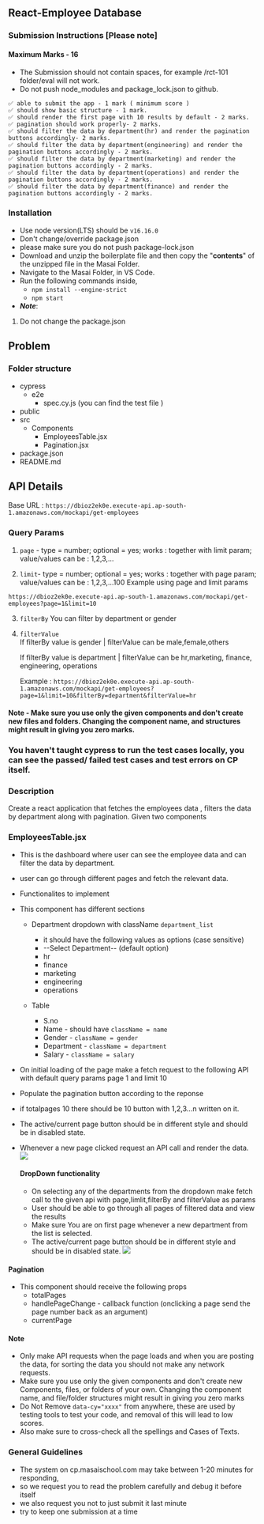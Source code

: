 ## React-Employee Database

### Submission Instructions [Please note]

#### Maximum Marks - 16

- The Submission should not contain spaces, for example /rct-101 folder/eval will not work.
- Do not push node_modules and package_lock.json to github.

```
✅ able to submit the app - 1 mark ( minimum score )
✅ should show basic structure - 1 mark.
✅ should render the first page with 10 results by default - 2 marks.
✅ pagination should work properly- 2 marks.
✅ should filter the data by department(hr) and render the pagination buttons accordingly- 2 marks.
✅ should filter the data by department(engineering) and render the pagination buttons accordingly - 2 marks.
✅ should filter the data by department(marketing) and render the pagination buttons accordingly - 2 marks.
✅ should filter the data by department(operations) and render the pagination buttons accordingly - 2 marks.
✅ should filter the data by department(finance) and render the pagination buttons accordingly - 2 marks.

```

### Installation

- Use node version(LTS) should be `v16.16.0`
- Don't change/override package.json
- please make sure you do not push package-lock.json
- Download and unzip the boilerplate file and then copy the "**contents**" of the unzipped file in the Masai Folder.
- Navigate to the Masai Folder, in VS Code.
- Run the following commands inside,
  - `npm install --engine-strict`
  - `npm start`
- **_Note_**:

1. Do not change the package.json

## Problem

### Folder structure

- cypress
  - e2e
    - spec.cy.js (you can find the test file )
- public
- src
  - Components
    - EmployeesTable.jsx
    - Pagination.jsx
- package.json
- README.md

## API Details

Base URL : `https://dbioz2ek0e.execute-api.ap-south-1.amazonaws.com/mockapi/get-employees`

### Query Params

1. `page` -
   type = number; optional = yes; works : together with limit param; value/values can be : 1,2,3,...

2. `limit`-
   type = number; optional = yes; works : together with page param; value/values can be : 1,2,3,...100
   Example using page and limit params

`https://dbioz2ek0e.execute-api.ap-south-1.amazonaws.com/mockapi/get-employees?page=1&limit=10`

3. `filterBy` You can filter by department or gender

4. `filterValue`  
   If filterBy value is gender | filterValue can be male,female,others

   If filterBy value is department | filterValue can be hr,marketing, finance, engineering, operations

   Example :
   `https://dbioz2ek0e.execute-api.ap-south-1.amazonaws.com/mockapi/get-employees?page=1&limit=10&filterBy=department&filterValue=hr`

#### Note - Make sure you use only the given components and don't create new files and folders. Changing the component name, and structures might result in giving you zero marks.

### You haven't taught cypress to run the test cases locally, you can see the passed/ failed test cases and test errors on CP itself.

### Description

Create a react application that fetches the employees data , filters the data by department along with pagination.
Given two components

### EmployeesTable.jsx

- This is the dashboard where user can see the employee data and can filter the data by department.
- user can go through different pages and fetch the relevant data.
- Functionalites to implement
- This component has different sections

  - Department dropdown with className `department_list`
    - it should have the following values as options (case sensitive)
    - --Select Department-- (default option)
    - hr
    - finance
    - marketing
    - engineering
    - operations

  - Table
    - S.no
    - Name - should have `className = name`
    - Gender - `className = gender`
    - Department - `className = department`
    - Salary - `className = salary`
- On initial loading of the page make a fetch request to the following API with default query params page 1 and limit 10
- Populate the pagination button according to the reponse
- if totalpages 10 there should be 10 button with 1,2,3...n written on it.
- The active/current page button should be in different style and should be in disabled state.
- Whenever a new page clicked request an API call and render the data.
  ![](https://i.imgur.com/6Q8AnTs.png)

  #### DropDown functionality

  - On selecting any of the departments from the dropdown make fetch call to the given api with page,limlit,filterBy and filterValue as params
  - User should be able to go through all pages of filtered data and view the results
  - Make sure You are on first page whenever a new department from the list is selected.
  - The active/current page button should be in different style and should be in disabled state.
    ![](https://i.imgur.com/JnlCBo4.jpg)

#### Pagination

- This component should receive the following props
  - totalPages
  - handlePageChange - callback function (onclicking a page send the page number back as an argument)
  - currentPage

#### **Note**

- Only make API requests when the page loads and when you are posting the data, for sorting the data you should not make any network requests.
- Make sure you use only the given components and don't create new Components, files, or folders of your own. Changing the component name, and file/folder structures might result in giving you zero marks
- Do Not Remove `data-cy="xxxx"` from anywhere, these are used by testing tools to test your code, and removal of this will lead to low scores.
- Also make sure to cross-check all the spellings and Cases of Texts.

### General Guidelines

- The system on cp.masaischool.com may take between 1-20 minutes for responding,
- so we request you to read the problem carefully and debug it before itself
- we also request you not to just submit it last minute
- try to keep one submission at a time
